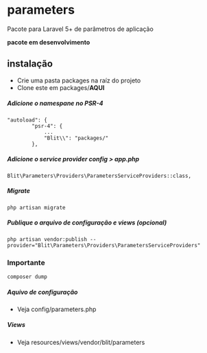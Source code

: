 # parameters
Pacote para Laravel 5+ de parâmetros de aplicação

**pacote em desenvolvimento**

## instalação

- Crie uma pasta packages na raíz do projeto
- Clone este em packages/**AQUI**

##### Adicione o namespane no PSR-4

```
"autoload": {
        "psr-4": {
            ...
            "Blit\\": "packages/"
        },
```

##### Adicione o service provider config > app.php

```
Blit\Parameters\Providers\ParametersServiceProviders::class,
```

##### Migrate

```
php artisan migrate
```

##### Publique o arquivo de configuração e views (opcional)

```
php artisan vendor:publish --provider="Blit\Parameters\Providers\ParametersServiceProviders"
```

### Importante

```
composer dump
```

##### Aquivo de configuração

- Veja config/parameters.php

##### Views

- Veja resources/views/vendor/blit/parameters

